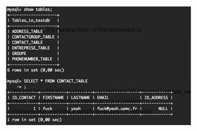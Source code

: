 [![CardWatch Galerie Image](https://github.com/nsalleron/CODEL-GestionnaireDeContact/blob/master/.images/01.png?raw=true)](https://www.youtube.com/watch?v=dQw4w9WgXcQ )

